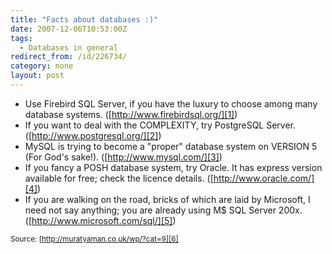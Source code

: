 ```yaml
---
title: "Facts about databases :)"
date: 2007-12-06T10:53:00Z
tags:
  - Databases in general
redirect_from: /id/226734/
category: none
layout: post
---
```

* Use Firebird SQL Server, if you have the luxury to choose among many database systems. ([http://www.firebirdsql.org/][1])
* If you want to deal with the COMPLEXITY, try PostgreSQL Server. ([http://www.postgresql.org/][2])
* MySQL is trying to become a "proper" database system on VERSION 5 (For God's sake!). ([http://www.mysql.com/][3])
* If you fancy a POSH database system, try Oracle. It has express version available for free; check the licence details. ([http://www.oracle.com/][4])
* If you are walking on the road, bricks of which are laid by Microsoft, I need not say anything; you are already using M$ SQL Server 200x. ([http://www.microsoft.com/sql/][5])

<small>Source: [http://muratyaman.co.uk/wp/?cat=9][6]</small>

[1]: http://www.firebirdsql.org/
[2]: http://www.postgresql.org/
[3]: http://www.mysql.com/
[4]: http://www.oracle.com/
[5]: http://www.microsoft.com/sql/
[6]: http://muratyaman.co.uk/wp/?cat=9